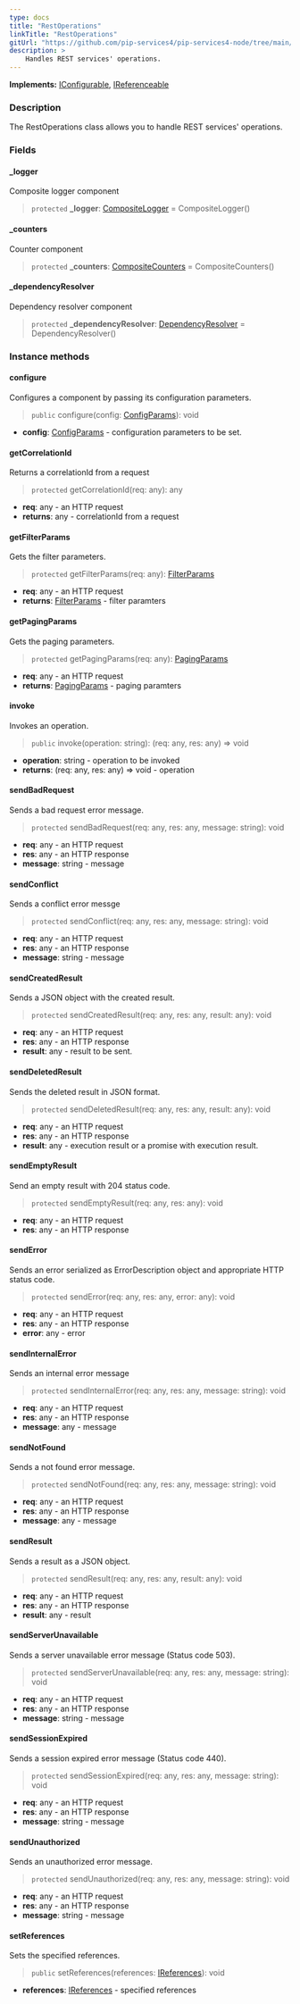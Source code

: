 ```yaml
---
type: docs
title: "RestOperations"
linkTitle: "RestOperations"
gitUrl: "https://github.com/pip-services4/pip-services4-node/tree/main/pip-services4-http-node"
description: >
    Handles REST services' operations.
---
```


**Implements:** [IConfigurable](../../../commons/config/iconfigurable), [IReferenceable](../../../commons/refer/ireferenceable)

### Description

The RestOperations class allows you to handle REST services' operations.

### Fields

<span class="hide-title-link">

#### _logger
Composite logger component
> `protected` **_logger**: [CompositeLogger](../../../components/log/composite_logger) = CompositeLogger()

#### _counters
Counter component
> `protected` **_counters**: [CompositeCounters](../../../components/count/composite_counters) = CompositeCounters()

#### _dependencyResolver
Dependency resolver component
> `protected` **_dependencyResolver**: [DependencyResolver](../../../commons/refer/dependency_resolver) = DependencyResolver()

</span>


### Instance methods

#### configure
Configures a component by passing its configuration parameters.

> `public` configure(config: [ConfigParams](../../../commons/config/config_params)): void

- **config**: [ConfigParams](../../../commons/config/config_params) - configuration parameters to be set.


#### getCorrelationId
Returns a correlationId from a request

> `protected` getCorrelationId(req: any): any

- **req**: any - an HTTP request
- **returns**: any - correlationId from a request


#### getFilterParams
Gets the filter parameters.

>  `protected` getFilterParams(req: any): [FilterParams](../../../commons/data/filter_params)

- **req**: any - an HTTP request
- **returns**: [FilterParams](../../../commons/data/filter_params) - filter paramters

#### getPagingParams
Gets the paging parameters.

>  `protected` getPagingParams(req: any): [PagingParams](../../../commons/data/paging_params)

- **req**: any - an HTTP request
- **returns**: [PagingParams](../../../commons/data/paging_params) - paging paramters


#### invoke
Invokes an operation.

> `public` invoke(operation: string): (req: any, res: any) => void

- **operation**: string - operation to be invoked
- **returns**: (req: any, res: any) => void - operation


#### sendBadRequest
Sends a bad request error message.

> `protected` sendBadRequest(req: any, res: any, message: string): void

- **req**: any - an HTTP request
- **res**: any - an HTTP response
- **message**: string - message


#### sendConflict
Sends a conflict error messge

> `protected` sendConflict(req: any, res: any, message: string): void

- **req**: any - an HTTP request
- **res**: any - an HTTP response
- **message**: string - message


#### sendCreatedResult
Sends a JSON object with the created result.

> `protected` sendCreatedResult(req: any, res: any, result: any): void

- **req**: any - an HTTP request
- **res**: any - an HTTP response
- **result**: any - result to be sent.


#### sendDeletedResult
Sends the deleted result in JSON format.

> `protected` sendDeletedResult(req: any, res: any, result: any): void 

- **req**: any - an HTTP request
- **res**: any - an HTTP response
- **result**: any - execution result or a promise with execution result.


#### sendEmptyResult
Send an empty result with 204 status code.

> `protected` sendEmptyResult(req: any, res: any): void

- **req**: any - an HTTP request
- **res**: any - an HTTP response

#### sendError
Sends an error serialized as ErrorDescription object and appropriate HTTP status code.

> `protected` sendError(req: any, res: any, error: any): void

- **req**: any - an HTTP request
- **res**: any - an HTTP response
- **error**: any - error


#### sendInternalError
Sends an internal error message

> `protected` sendInternalError(req: any, res: any, message: string): void

- **req**: any - an HTTP request
- **res**: any - an HTTP response
- **message**: any - message


#### sendNotFound
Sends a not found error message.

> `protected` sendNotFound(req: any, res: any, message: string): void

- **req**: any - an HTTP request
- **res**: any - an HTTP response
- **message**: any - message


#### sendResult
Sends a result as a JSON object.

> `protected` sendResult(req: any, res: any, result: any): void

- **req**: any - an HTTP request
- **res**: any - an HTTP response
- **result**: any - result


#### sendServerUnavailable
Sends a server unavailable error message (Status code 503).

> `protected` sendServerUnavailable(req: any, res: any, message: string): void

- **req**: any - an HTTP request
- **res**: any - an HTTP response
- **message**: string - message


#### sendSessionExpired
Sends a session expired error message (Status code 440).

> `protected` sendSessionExpired(req: any, res: any, message: string): void

- **req**: any - an HTTP request
- **res**: any - an HTTP response
- **message**: string - message


#### sendUnauthorized
Sends an unauthorized error message.

> `protected` sendUnauthorized(req: any, res: any, message: string): void

- **req**: any - an HTTP request
- **res**: any - an HTTP response
- **message**: string - message


#### setReferences
Sets the specified references.

> `public` setReferences(references: [IReferences](../../../commons/refer/ireferences)): void

- **references**: [IReferences](../../../commons/refer/ireferences) - specified references
